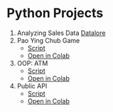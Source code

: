 # Python Projects
1. Analyzing Sales Data [Datalore](https://datalore.jetbrains.com/notebook/6p5M3uepQMNuwt0WOnwE8B/iagKQ1d8Ei8wjlVuG5Hq4R)
2. Pao Ying Chub Game
   - [Script](https://github.com/Kim-crafted/data-bootcamp-10/blob/main/Python/pao_ying_chub.py)
   - [Open in Colab](https://colab.research.google.com/drive/1NSdeN4OPpR-OqIQy4WFFwnucZOuAblzM?usp=sharing)
3. OOP: ATM
   - [Script](https://github.com/Kim-crafted/data-bootcamp-10/blob/main/Python/oop_atm.py)
   - [Open in Colab](https://colab.research.google.com/drive/1TJqM0QgupI7SgRTH2XDvyYPeK4iWWykI?usp=sharing)
4. Public API
   - [Script](https://github.com/Kim-crafted/data-bootcamp-10/blob/main/Python/public_api.py)
   - [Open in Colab](https://colab.research.google.com/drive/12T755B3jA59QYb6JtWlPEV_iae-Yk44t?usp=sharing)
